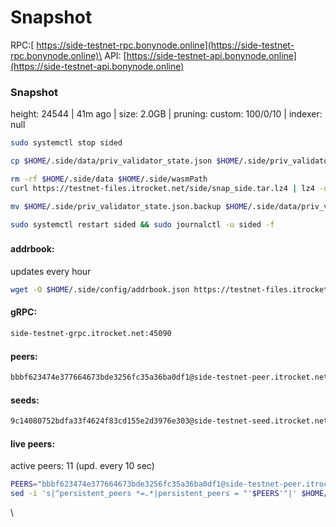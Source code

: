 # Snapshot

RPC:[ https://side-testnet-rpc.bonynode.online](https://side-testnet-rpc.bonynode.online)\
API: [https://side-testnet-api.bonynode.online](https://side-testnet-api.bonynode.online)

### Snapshot <a href="#snap" id="snap"></a>

height: 24544 | 41m ago | size: 2.0GB | pruning: custom: 100/0/10 | indexer: null

```bash
sudo systemctl stop sided

cp $HOME/.side/data/priv_validator_state.json $HOME/.side/priv_validator_state.json.backup

rm -rf $HOME/.side/data $HOME/.side/wasmPath
curl https://testnet-files.itrocket.net/side/snap_side.tar.lz4 | lz4 -dc - | tar -xf - -C $HOME/.side

mv $HOME/.side/priv_validator_state.json.backup $HOME/.side/data/priv_validator_state.json

sudo systemctl restart sided && sudo journalctl -u sided -f
```

### &#x20;<a href="#snap" id="snap"></a>

#### addrbook: <a href="#addrbook" id="addrbook"></a>

updates every hour

```bash
wget -O $HOME/.side/config/addrbook.json https://testnet-files.itrocket.net/side/addrbook.json
```

#### gRPC: <a href="#grpc" id="grpc"></a>

```bash
side-testnet-grpc.itrocket.net:45090
```

#### peers: <a href="#peer" id="peer"></a>

```bash
bbbf623474e377664673bde3256fc35a36ba0df1@side-testnet-peer.itrocket.net:45656
```

#### seeds: <a href="#seed" id="seed"></a>

```bash
9c14080752bdfa33f4624f83cd155e2d3976e303@side-testnet-seed.itrocket.net:45656
```

#### live peers: <a href="#live-peers" id="live-peers"></a>

active peers: 11 (upd. every 10 sec)

```bash
PEERS="bbbf623474e377664673bde3256fc35a36ba0df1@side-testnet-peer.itrocket.net:45656,6decdc5565bf5232cdf5597a7784bfe828c32277@158.220.126.137:11656,e9ee4fb923d5aab89207df36ce660ff1b882fc72@136.243.33.177:21656,169332e1a5aad8e49fced765992201774a754cd0@95.216.27.29:34656,2a6d31c23160e49db1f03a884dc7b9602fffe895@176.9.126.85:30004,c8962c5fe2622e969399f98377e775147425cf3f@173.249.44.60:34656,ca3379b48e196c3ef910a08452b459b0f327fdb6@95.216.3.115:34656,2780ffa710b0d42dacc4eeffb4c6bc145ef6636f@38.129.16.236:26656,bae861fd068a26b90235b3677d28d4f37d747e44@173.212.253.77:26656,b588e261519d49e436fc503af5b602810110bd36@194.163.149.7:26656,e52da5e5fecf65abf9d7a3135196240f065deed3@207.180.212.200:26656"
sed -i 's|^persistent_peers *=.*|persistent_peers = "'$PEERS'"|' $HOME/.side/config/config.toml
```

\\

### &#x20;<a href="#snap" id="snap"></a>
